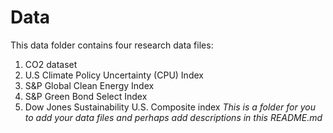 # Data
This data folder contains four research data files:
1. CO2 dataset
2. U.S Climate Policy Uncertainty (CPU) Index
3. S&P Global Clean Energy Index
4. S&P Green Bond Select Index
5. Dow Jones Sustainability U.S. Composite index
*This is a folder for you to add your data files and perhaps add descriptions in this README.md*